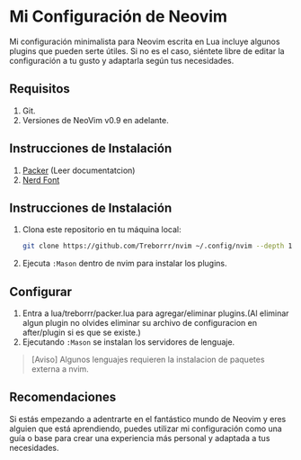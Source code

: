 # Mi Configuración de Neovim

Mi configuración minimalista para Neovim escrita en Lua incluye algunos plugins que pueden
serte útiles. Si no es el caso, siéntete libre de editar la configuración a tu
gusto y adaptarla según tus necesidades.

## Requisitos

1. Git.
2. Versiones de NeoVim v0.9 en adelante. 
 
## Instrucciones de Instalación

1. [Packer](https://github.com/wbthomason/packer.nvim#quickstart) (Leer documentatcion)
2. [Nerd Font](https://www.nerdfonts.com/font-downloads)

## Instrucciones de Instalación
1. Clona este repositorio en tu máquina local:

   ```bash
   git clone https://github.com/Treborrr/nvim ~/.config/nvim --depth 1 && nvim
   ```

2. Ejecuta `:Mason` dentro de nvim para instalar los plugins.

## Configurar

1. Entra a lua/treborrr/packer.lua para agregar/eliminar plugins.(Al eliminar algun plugin no olvides eliminar su archivo de configuracion en after/plugin si es que se existe.)
2. Ejecutando `:Mason` se instalan los servidores de lenguaje.

>[Aviso] Algunos lenguajes requieren la instalacion de paquetes externa a nvim.

## Recomendaciones

Si estás empezando a adentrarte en el fantástico mundo de Neovim y eres alguien
que está aprendiendo, puedes utilizar mi configuración como una guía o base
para crear una experiencia más personal y adaptada a tus necesidades.
